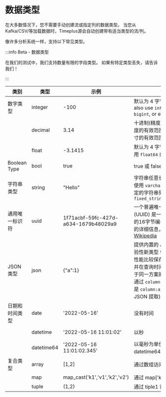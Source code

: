 # 数据类型

在大多数情况下，您不需要手动创建流或指定列的数据类型。 当您从 Kafka/CSV/等加载数据时，Timeplus源会自动创建带有适当类型的流/列。

像许多分析系统一样，支持以下常见类型。

:::info Beta - 数据类型

在我们的测试中，我们支持数量有限的字段类型。 如果有特定类型丢失，请告诉我们！

:::

| 类别           | 类型         | 示例                                   | 说明                                                                                                                           | 相关函数                                                               |
| ------------ | ---------- | ------------------------------------ | ---------------------------------------------------------------------------------------------------------------------------- | ------------------------------------------------------------------ |
| 数字类型         | integer    | -100                                 | 默认为 4 字节。 You can also use `int`, `smallint`, `bigint`, or even `uint16` etc.                                                | [to_int](functions#to_int)                                         |
|              | decimal    | 3.14                                 | 十进制(精度，缩放)。 精确度的有效范围是[1：76]，尺寸的有效范围是[0：精度]                                                                                   | [to_decimal](functions#to_decimal)                                 |
|              | float      | -3.1415                              | 默认为 4 字节。 您也可以使用 `float64` 或 `双倍` 的 8 字节                                                                                     | [to_float](functions#to_float)                                     |
| Boolean Type | bool       | true                                 | true 或 false                                                                                                                 |                                                                    |
| 字符串类型        | string     | "Hello"                              | 字符串任意长度。 您也可以使用 `varchar` 来创建大小固定的字符串列，请使用 `fixed_string(positiveInt)`                                                       | [to_string](functions#to_string), [等。](functions#process-text)     |
| 通用唯一标识符      | uuid       | 1f71acbf-59fc-427d-a634-1679b48029a9 | 一个普遍唯一的标识符 (UUID) 是一个用于识别记录的16字节编号。 关于UUID的详细信息，请参阅 [Wikipedia](https://en.wikipedia.org/wiki/Universally_unique_identifier) | [uuid](functions#uuid)                                             |
| JSON 类型      | json       | {"a":1}                              | 提供内置的 JSON 支持的实验性新类型 使用更好的查询性能比较保存JSON为 `字符串` 并在查询时间提取值。 适合于同一方案的 JSON 文档。 通过 `column.a` 访问值(而不是 `column:a` 查询时间的 JSON 提取)   |                                                                    |
| 日期和时间类型      | date       | '2022-05-16'                         | 没有时间                                                                                                                         | [to_date](functions#to_date), [today](functions#today)             |
|              | datetime   | '2022-05-16 11:01:02'                | 以秒                                                                                                                           | [to _time](functions#to_time), [now](functions#now)                |
|              | datetime64 | '2022-05-16 11:01:02.345'            | 以毫秒为单位, 与 datetime64(3) 相同                                                                                                   | [to _time](functions#to_time), [now 64](functions#now64)           |
| 复合类型         | array      | [1,2]                                | 通过数组访问第一个元素[1]                                                                                                               | [length](functions#length), [array_concat](functions#array_concat) |
|              | map        | map_cast('k1','v1','k2','v2')        | 通过 map['key1'] 访问密钥                                                                                                          | [map_cast](functions#map_cast)                                     |
|              | tuple      | (1,2)                                | 通过 tiple1 访问第一个元素                                                                                                            |                                                                    |

